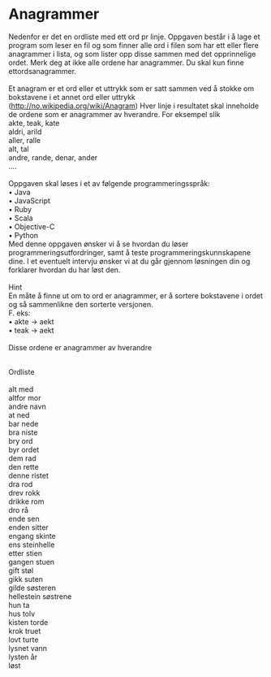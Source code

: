 # Anagrammer
Nedenfor er det en ordliste med ett ord pr linje. Oppgaven består i å lage et program som leser en fil og som finner alle ord i filen som har ett eller flere anagrammer i lista, og som lister opp disse sammen med det opprinnelige ordet. Merk deg at ikke alle ordene har anagrammer. Du skal kun finne ettordsanagrammer.<br /><br />
Et anagram er et ord eller et uttrykk som er satt sammen ved å stokke om bokstavene i et annet ord eller uttrykk (http://no.wikipedia.org/wiki/Anagram)
Hver linje i resultatet skal inneholde de ordene som er anagrammer av hverandre. For eksempel slik<br />
akte, teak, kate<br />
aldri, arild<br />
aller, ralle<br />
alt, tal<br />
andre, rande, denar, ander<br />
....<br /><br />
Oppgaven skal løses i et av følgende programmeringsspråk:<br />
• Java<br />
• JavaScript <br />
• Ruby<br />
• Scala<br />
• Objective-C<br /> 
• Python<br />
Med denne oppgaven ønsker vi å se hvordan du løser programmeringsutfordringer, samt å teste programmeringskunnskapene dine. I et eventuelt intervju ønsker vi at du går gjennom løsningen din og forklarer hvordan du har løst den.<br /><br />
Hint<br />
En måte å finne ut om to ord er anagrammer, er å sortere bokstavene i ordet og så sammenlikne den sorterte versjonen.<br />
F. eks:<br />
• akte -> aekt<br />
• teak -> aekt<br /><br />
Disse ordene er anagrammer av hverandre<br /><br />
 
Ordliste<br /><br />
alt       med <br />
altfor       mor <br />
andre       navn <br />
at       ned <br />
bar       nede <br />
bra       niste <br />
bry       ord <br />
byr       ordet<br />
dem       rad<br />
den       rette<br />
denne       ristet<br />
dra       rod<br />
drev       rokk<br />
drikke       rom<br />
dro       rå<br />
ende       sen <br />
enden       sitter <br />
engang       skinte <br />
ens       steinhelle <br />
etter       stien <br />
gangen       stuen<br />
gift       støl<br />
gikk       suten <br />
gilde       søsteren <br />
hellestein       søstrene <br />
hun       ta<br />
hus       tolv <br />
kisten       torde <br />
krok       truet <br />
lovt       turte<br />
lysnet       vann<br />
lysten       år<br />
løst<br />
<br />